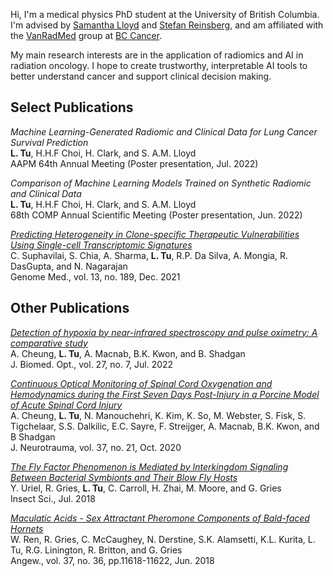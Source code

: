Hi, I'm a medical physics PhD student at the University of British Columbia. I'm advised by [Samantha Lloyd](http://www.vanradmed.com/dr.-samantha-lloyd) and [Stefan Reinsberg](https://pfeifer.phas.ubc.ca/wiki/doku.php?id=wiki:user:stefan), and am affiliated with the [VanRadMed](http://www.vanradmed.com/) group at [BC Cancer](http://www.bccancer.bc.ca/).

My main research interests are in the application of radiomics and AI in radiation oncology. I hope to create trustworthy, interpretable AI tools to better understand cancer and support clinical decision making.

## Select Publications
_Machine Learning-Generated Radiomic and Clinical Data for Lung Cancer Survival Prediction_   
**L. Tu**, H.H.F Choi, H. Clark, and S. A.M. Lloyd  
AAPM 64th Annual Meeting (Poster presentation, Jul. 2022)

_Comparison of Machine Learning Models Trained on Synthetic Radiomic and Clinical Data_  
**L. Tu**, H.H.F Choi, H. Clark, and S. A.M. Lloyd  
68th COMP Annual Scientific Meeting (Poster presentation, Jun. 2022)

[_Predicting Heterogeneity in Clone-specific Therapeutic Vulnerabilities Using Single-cell Transcriptomic Signatures_](https://genomemedicine.biomedcentral.com/articles/10.1186/s13073-021-01000-y)  
C. Suphavilai, S. Chia, A. Sharma, **L. Tu**, R.P. Da Silva, A. Mongia, R. DasGupta, and N. Nagarajan  
Genome Med., vol. 13, no. 189, Dec. 2021

## Other Publications
[_Detection of hypoxia by near-infrared spectroscopy and pulse oximetry: A comparative study_](https://doi.org/10.1117/1.JBO.27.7.077001)  
A. Cheung, **L. Tu**, A. Macnab, B.K. Kwon, and B. Shadgan  
J. Biomed. Opt., vol. 27, no. 7, Jul. 2022

[_Continuous Optical Monitoring of Spinal Cord Oxygenation and Hemodynamics during the First Seven Days Post-Injury in a Porcine Model of Acute Spinal Cord Injury_](https://www.liebertpub.com/doi/10.1089/neu.2020.7086)  
A. Cheung, **L. Tu**, N. Manouchehri, K. Kim, K. So, M. Webster, S. Fisk, S. Tigchelaar, S.S. Dalkilic, E.C. Sayre, F. Streijger, A. Macnab, B.K. Kwon, and B Shadgan  
J. Neurotrauma, vol. 37, no. 21, Oct. 2020

[_The Fly Factor Phenomenon is Mediated by Interkingdom Signaling Between Bacterial Symbionts and Their Blow Fly Hosts_](https://onlinelibrary.wiley.com/doi/abs/10.1111/1744-7917.12632)  
Y. Uriel, R. Gries, **L. Tu**, C. Carroll, H. Zhai, M. Moore, and G. Gries  
Insect Sci., Jul. 2018

[_Maculatic Acids - Sex Attractant Pheromone Components of Bald-faced Hornets_](https://onlinelibrary.wiley.com/doi/abs/10.1002/anie.201804666)  
W. Ren, R. Gries, C. McCaughey, N. Derstine, S.K. Alamsetti, K.L. Kurita, L. Tu, R.G. Linington, R. Britton, and G. Gries  
Angew., vol. 37, no. 36, pp.11618-11622, Jun. 2018
